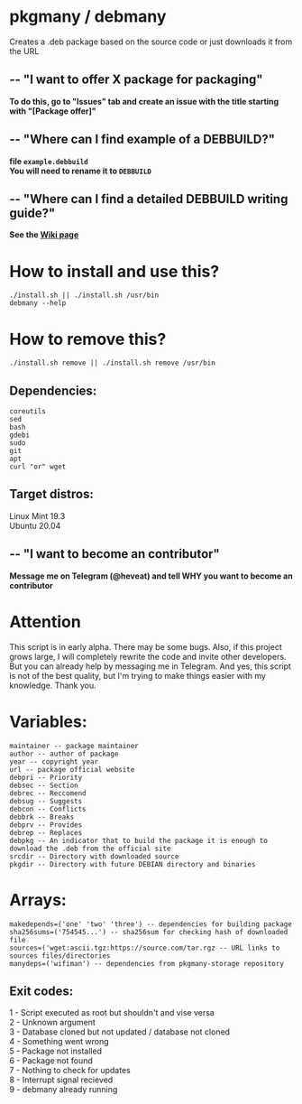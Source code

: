 # pkgmany / debmany
Creates a .deb package based on the source code or just downloads it from the URL

## -- "I want to offer X package for packaging"
**To do this, go to "Issues" tab and create an issue with the title starting with "[Package offer]"**

## -- "Where can I find example of a DEBBUILD?"
**file ```example.debbuild``` \
You will need to rename it to ```DEBBUILD```**

## -- "Where can I find a detailed DEBBUILD writing guide?"
**See the [Wiki page](https://github.com/BiteDasher/pkgmany/wiki)**

# How to install and use this?
```
./install.sh || ./install.sh /usr/bin
debmany --help
```

# How to remove this?
```
./install.sh remove || ./install.sh remove /usr/bin
```

## Dependencies:
```
coreutils
sed
bash
gdebi
sudo
git
apt
curl "or" wget
```

## Target distros:
Linux Mint 19.3 \
Ubuntu 20.04

## -- "I want to become an contributor"
**Message me on Telegram (@heveat) and tell WHY you want to become an contributor**

# Attention
This script is in early alpha. There may be some bugs. Also, if this project grows large, I will completely rewrite the code and invite other developers. But you can already help by messaging me in Telegram. And yes, this script is not of the best quality, but I'm trying to make things easier with my knowledge. Thank you.

# Variables:
```
maintainer -- package maintainer
author -- author of package
year -- copyright year
url -- package official website
debpri -- Priority
debsec -- Section
debrec -- Reccomend
debsug -- Suggests
debcon -- Conflicts
debbrk -- Breaks
debprv -- Provides
debrep -- Replaces
debpkg -- An indicator that to build the package it is enough to download the .deb from the official site
srcdir -- Directory with downloaded source
pkgdir -- Directory with future DEBIAN directory and binaries
```

# Arrays:
```
makedepends=('one' 'two' 'three') -- dependencies for building package
sha256sums=('754545...') -- sha256sum for checking hash of downloaded file
sources=('wget:ascii.tgz:https://source.com/tar.rgz -- URL links to sources files/directories
manydeps=('wifiman') -- dependencies from pkgmany-storage repository
``` 

## Exit codes:
1 - Script executed as root but shouldn't and vise versa \
2 - Unknown argument \
3 - Database cloned but not updated / database not cloned \
4 - Something went wrong \
5 - Package not installed \
6 - Package not found \
7 - Nothing to check for updates \
8 - Interrupt signal recieved \
9 - debmany already running

